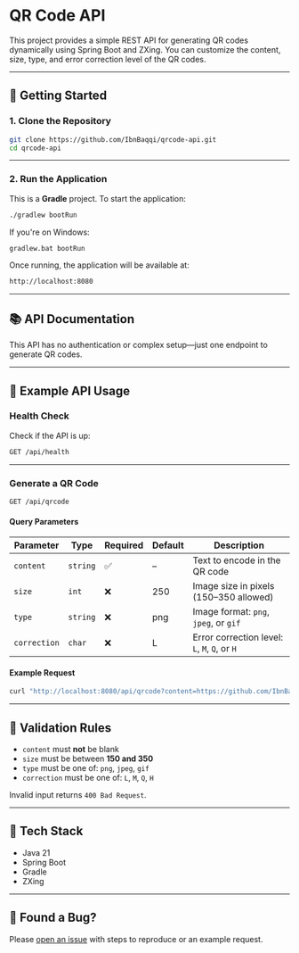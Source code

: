 # QR Code API

This project provides a simple REST API for generating QR codes dynamically using Spring Boot and ZXing. You can customize the content, size, type, and error correction level of the QR codes.

---

## 🚀 Getting Started

### 1. Clone the Repository

```bash
git clone https://github.com/IbnBaqqi/qrcode-api.git
cd qrcode-api
```

---

### 2. Run the Application

This is a **Gradle** project. To start the application:

```bash
./gradlew bootRun
```

If you're on Windows:

```bash
gradlew.bat bootRun
```

Once running, the application will be available at:

```bash
http://localhost:8080
```

---

## 📚 API Documentation

This API has no authentication or complex setup—just one endpoint to generate QR codes.

---

## 🧪 Example API Usage

### Health Check

Check if the API is up:

```bash
GET /api/health
```

---

### Generate a QR Code

```bash
GET /api/qrcode
```

#### Query Parameters

| Parameter    | Type     | Required | Default | Description |
|--------------|----------|----------|---------|-------------|
| `content`    | `string` | ✅       | –       | Text to encode in the QR code |
| `size`       | `int`    | ❌       | 250     | Image size in pixels (150–350 allowed) |
| `type`       | `string` | ❌       | png     | Image format: `png`, `jpeg`, or `gif` |
| `correction` | `char`   | ❌       | L       | Error correction level: `L`, `M`, `Q`, or `H` |

#### Example Request

```bash
curl "http://localhost:8080/api/qrcode?content=https://github.com/IbnBaqqi&size=300&type=png&correction=H" --output qrcode.png
```

---

## 🛑 Validation Rules

- `content` must **not** be blank
- `size` must be between **150 and 350**
- `type` must be one of: `png`, `jpeg`, `gif`
- `correction` must be one of: `L`, `M`, `Q`, `H`

Invalid input returns `400 Bad Request`.

---

## 🔧 Tech Stack

- Java 21
- Spring Boot
- Gradle
- ZXing

---

## 🐛 Found a Bug?

Please [open an issue](https://github.com/IbnBaqqi/qr-code-service/issues) with steps to reproduce or an example request.
